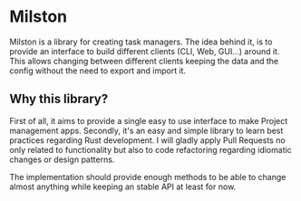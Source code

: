 # Milston

Milston is a library for creating task managers. The idea behind it, is to provide an interface to build different clients (CLI, Web, GUI...) around it. This allows changing between different clients keeping the data and the config without the need to export and import it.

## Why this library?

First of all, it aims to provide a single easy to use interface to make Project management apps. Secondly, it's an easy and simple library to learn best practices regarding Rust development. I will gladly apply Pull Requests no only related to functionality but also to code refactoring regarding idiomatic changes or design patterns.

The implementation should provide enough methods to be able to change almost anything while keeping an stable API at least for now.